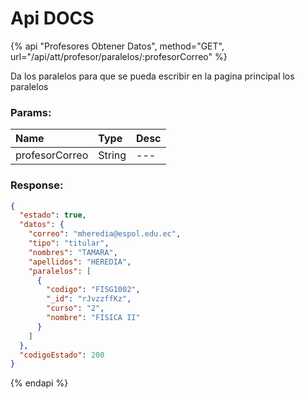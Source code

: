 # Api DOCS


{% api "Profesores Obtener Datos", method="GET", url="/api/att/profesor/paralelos/:profesorCorreo" %}

Da los paralelos para que se pueda escribir en la pagina principal los paralelos


	
### Params:
| Name       | Type    | Desc |
| :--------- | :------ | :-------|
| profesorCorreo | String  |   ---   |
	







### Response:

```json
{
  "estado": true,
  "datos": {
    "correo": "mheredia@espol.edu.ec",
    "tipo": "titular",
    "nombres": "TAMARA",
    "apellidos": "HEREDIA",
    "paralelos": [
      {
        "codigo": "FISG1002",
        "_id": "rJvzzffKz",
        "curso": "2",
        "nombre": "FÍSICA II"
      }
    ]
  },
  "codigoEstado": 200
}
```


{% endapi %}

